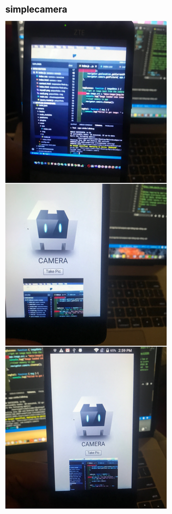 # simplecamera
![](https://github.com/codystarnyc/simplecamera/blob/master/www/img/57168370_2668068456543851_7132461792566968320_n.jpg)
![](https://github.com/codystarnyc/simplecamera/blob/master/www/img/57303354_2370203736550052_8487310231112515584_n.jpg)
![](https://github.com/codystarnyc/simplecamera/blob/master/www/img/57350481_1018578965199550_4799396760940183552_n.jpg)
